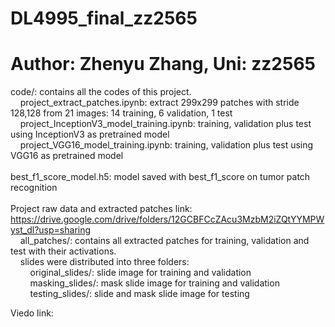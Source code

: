 # DL4995_final_zz2565
# Author: Zhenyu Zhang, Uni: zz2565

code/: contains all the codes of this project. <br />
&nbsp;&nbsp;&nbsp;&nbsp;project_extract_patches.ipynb: extract 299x299 patches with stride 128,128 from 21 images: 14 training, 6 validation, 1 test <br />
&nbsp;&nbsp;&nbsp;&nbsp;project_InceptionV3_model_training.ipynb: training, validation plus test using InceptionV3 as pretrained model <br />
&nbsp;&nbsp;&nbsp;&nbsp;project_VGG16_model_training.ipynb: training, validation plus test using VGG16 as pretrained model <br />
<br />
best_f1_score_model.h5: model saved with best_f1_score on tumor patch recognition <br />
<br />
Project raw data and extracted patches link: https://drive.google.com/drive/folders/12GCBFCcZAcu3MzbM2iZQtYYMPWyst_dl?usp=sharing <br />
&nbsp;&nbsp;&nbsp;&nbsp;all_patches/: contains all extracted patches for training, validation and test with their activations. <br />
&nbsp;&nbsp;&nbsp;&nbsp;slides were distributed into three folders: <br />
&nbsp;&nbsp;&nbsp;&nbsp;&nbsp;&nbsp;&nbsp;&nbsp;original_slides/: slide image for training and validation <br />
&nbsp;&nbsp;&nbsp;&nbsp;&nbsp;&nbsp;&nbsp;&nbsp;masking_slides/: mask slide image for training and validation <br />
&nbsp;&nbsp;&nbsp;&nbsp;&nbsp;&nbsp;&nbsp;&nbsp;testing_slides/: slide and mask slide image for testing <br />

Viedo link:
